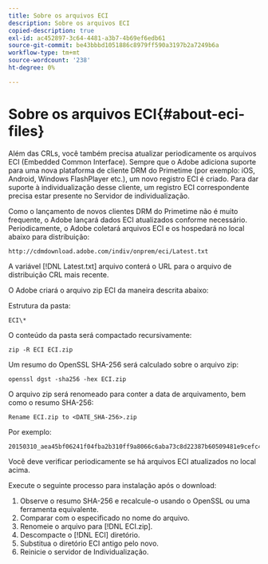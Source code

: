 ```yaml
---
title: Sobre os arquivos ECI
description: Sobre os arquivos ECI
copied-description: true
exl-id: ac452897-3c64-4481-a3b7-4b69ef6edb61
source-git-commit: be43bbbd1051886c8979ff590a3197b2a7249b6a
workflow-type: tm+mt
source-wordcount: '238'
ht-degree: 0%

---
```


# Sobre os arquivos ECI{#about-eci-files}

Além das CRLs, você também precisa atualizar periodicamente os arquivos ECI (Embedded Common Interface). Sempre que o Adobe adiciona suporte para uma nova plataforma de cliente DRM do Primetime (por exemplo: iOS, Android, Windows FlashPlayer etc.), um novo registro ECI é criado. Para dar suporte à individualização desse cliente, um registro ECI correspondente precisa estar presente no Servidor de individualização.

Como o lançamento de novos clientes DRM do Primetime não é muito frequente, o Adobe lançará dados ECI atualizados conforme necessário. Periodicamente, o Adobe coletará arquivos ECI e os hospedará no local abaixo para distribuição:

```
http://cdmdownload.adobe.com/indiv/onprem/eci/Latest.txt
```

A variável [!DNL Latest.txt] arquivo conterá o URL para o arquivo de distribuição CRL mais recente.

O Adobe criará o arquivo zip ECI da maneira descrita abaixo:

Estrutura da pasta:

```
ECI\*
```

O conteúdo da pasta será compactado recursivamente:

```
zip -R ECI ECI.zip
```

Um resumo do OpenSSL SHA-256 será calculado sobre o arquivo zip:

```
openssl dgst -sha256 -hex ECI.zip
```

O arquivo zip será renomeado para conter a data de arquivamento, bem como o resumo SHA-256:

```
Rename ECI.zip to <DATE_SHA-256>.zip
```

Por exemplo:

```
20150310_aea45bf06241f04fba2b310ff9a8066c6aba73c8d22387b60509481e9cefc43e.zip
```

Você deve verificar periodicamente se há arquivos ECI atualizados no local acima.

Execute o seguinte processo para instalação após o download:

1. Observe o resumo SHA-256 e recalcule-o usando o OpenSSL ou uma ferramenta equivalente.
1. Comparar com o especificado no nome do arquivo.
1. Renomeie o arquivo para [!DNL ECI.zip].
1. Descompacte o [!DNL ECI] diretório.
1. Substitua o diretório ECI antigo pelo novo.
1. Reinicie o servidor de Individualização.
